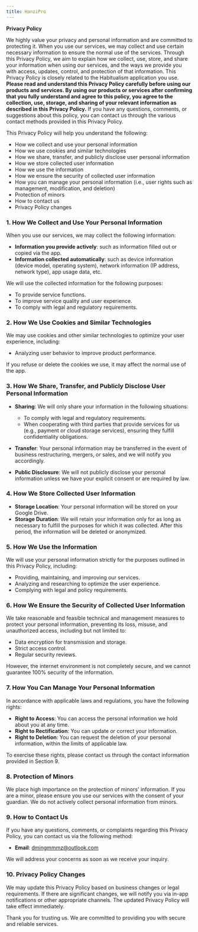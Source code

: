 ```yaml
---
title: HanziPro
---
```


**Privacy Policy**

We highly value your privacy and personal information and are committed to protecting it. When you use our services, we may collect and use certain necessary information to ensure the normal use of the services. Through this Privacy Policy, we aim to explain how we collect, use, store, and share your information when using our services, and the ways we provide you with access, updates, control, and protection of that information. This Privacy Policy is closely related to the Habitualism application you use. **Please read and understand this Privacy Policy carefully before using our products and services. By using our products or services after confirming that you fully understand and agree to this policy, you agree to the collection, use, storage, and sharing of your relevant information as described in this Privacy Policy.** If you have any questions, comments, or suggestions about this policy, you can contact us through the various contact methods provided in this Privacy Policy.

This Privacy Policy will help you understand the following:

- How we collect and use your personal information
- How we use cookies and similar technologies
- How we share, transfer, and publicly disclose user personal information
- How we store collected user information
- How we use the information
- How we ensure the security of collected user information
- How you can manage your personal information (i.e., user rights such as management, modification, and deletion)
- Protection of minors
- How to contact us
- Privacy Policy changes

### 1. How We Collect and Use Your Personal Information

When you use our services, we may collect the following information:

- **Information you provide actively**: such as information filled out or copied via the app.
- **Information collected automatically**: such as device information (device model, operating system), network information (IP address, network type), app usage data, etc.

We will use the collected information for the following purposes:

- To provide service functions.
- To improve service quality and user experience.
- To comply with legal and regulatory requirements.

### 2. How We Use Cookies and Similar Technologies

We may use cookies and other similar technologies to optimize your user experience, including:

- Analyzing user behavior to improve product performance.

If you refuse or delete the cookies we use, it may affect the normal use of the app.

### 3. How We Share, Transfer, and Publicly Disclose User Personal Information

- **Sharing**: We will only share your information in the following situations:
    - To comply with legal and regulatory requirements.
    - When cooperating with third parties that provide services for us (e.g., payment or cloud storage services), ensuring they fulfill confidentiality obligations.
  
- **Transfer**: Your personal information may be transferred in the event of business restructuring, mergers, or sales, and we will notify you accordingly.

- **Public Disclosure**: We will not publicly disclose your personal information unless we have your explicit consent or are required by law.

### 4. How We Store Collected User Information

- **Storage Location**: Your personal information will be stored on your Google Drive.
- **Storage Duration**: We will retain your information only for as long as necessary to fulfill the purposes for which it was collected. After this period, the information will be deleted or anonymized.

### 5. How We Use the Information

We will use your personal information strictly for the purposes outlined in this Privacy Policy, including:

- Providing, maintaining, and improving our services.
- Analyzing and researching to optimize the user experience.
- Complying with legal and policy requirements.

### 6. How We Ensure the Security of Collected User Information

We take reasonable and feasible technical and management measures to protect your personal information, preventing its loss, misuse, and unauthorized access, including but not limited to:

- Data encryption for transmission and storage.
- Strict access control.
- Regular security reviews.

However, the internet environment is not completely secure, and we cannot guarantee 100% security of the information.

### 7. How You Can Manage Your Personal Information

In accordance with applicable laws and regulations, you have the following rights:

- **Right to Access**: You can access the personal information we hold about you at any time.
- **Right to Rectification**: You can update or correct your information.
- **Right to Deletion**: You can request the deletion of your personal information, within the limits of applicable law.

To exercise these rights, please contact us through the contact information provided in Section 9.

### 8. Protection of Minors

We place high importance on the protection of minors' information. If you are a minor, please ensure you use our services with the consent of your guardian. We do not actively collect personal information from minors.

### 9. How to Contact Us

If you have any questions, comments, or complaints regarding this Privacy Policy, you can contact us via the following method:

- **Email**: dmingmmmz@outlook.com

We will address your concerns as soon as we receive your inquiry.

### 10. Privacy Policy Changes

We may update this Privacy Policy based on business changes or legal requirements. If there are significant changes, we will notify you via in-app notifications or other appropriate channels. The updated Privacy Policy will take effect immediately.

Thank you for trusting us. We are committed to providing you with secure and reliable services.
